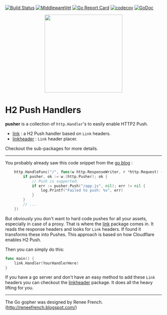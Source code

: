 [![Build Status](https://travis-ci.org/romainmenke/pusher.svg?branch=master)](https://travis-ci.org/romainmenke/pusher)
[![MiddlewareVet](https://middleware.vet/github.com/romainmenke/pusher.svg)](https://middleware.vet#github.com/romainmenke/pusher)
[![Go Report Card](https://goreportcard.com/badge/github.com/romainmenke/pusher)](https://goreportcard.com/report/github.com/romainmenke/pusher)
[![codecov](https://codecov.io/gh/romainmenke/pusher/branch/master/graph/badge.svg)](https://codecov.io/gh/romainmenke/pusher)
[![GoDoc](https://godoc.org/github.com/romainmenke/pusher?status.svg)](https://godoc.org/github.com/romainmenke/pusher)


<p align="center">
  <img src="https://cloud.githubusercontent.com/assets/11521496/24838540/070645b2-1d4a-11e7-9c39-900371d5fda3.png" width="250"/>
</p>

# H2 Push Handlers

**pusher** is a collection of `http.Handler`'s to easily enable HTTP2 Push.

- [link](https://github.com/romainmenke/pusher/tree/master/link) : a H2 Push handler based on `Link` headers.
- [linkheader](https://github.com/romainmenke/pusher/tree/master/linkheader) : `Link` header placer.

Checkout the sub-packages for more details.

----

You probably already saw this code snippet from the [go blog](https://blog.golang.org/h2push) :

```go
    http.HandleFunc("/", func(w http.ResponseWriter, r *http.Request) {
        if pusher, ok := w.(http.Pusher); ok {
            // Push is supported.
            if err := pusher.Push("/app.js", nil); err != nil {
                log.Printf("Failed to push: %v", err)
            }
        }
        // ...
    })
```

But obviously you don't want to hard code pushes for all your assets, especially in case of a proxy. That is where the [link](https://github.com/romainmenke/pusher/tree/master/link) package comes in. It reads the response headers and looks for `Link` headers. If found it transforms these into Pushes. This approach is based on how Cloudflare enables H2 Push.

Then you can simply do this:
```go
func main() {
	link.Handler(YourHandlerHere)
}
```

If you have a go server and don't have an easy method to add these `Link` headers you can checkout the [linkheader](https://github.com/romainmenke/pusher/tree/master/linkheader) package. It does all the heavy lifting for you.


----

The Go gopher was designed by Renee French. (http://reneefrench.blogspot.com/)
